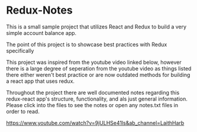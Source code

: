 # Redux-Notes
This is a small sample project that utilizes React and Redux to build a very simple account balance app.

The point of this project is to showcase best practices with Redux specifically

This project was inspired from the youtube video linked below, however there is a large degree of seperation
from the youtube video as things listed there either weren't best practice or are now outdated methods
for building a react app that uses redux. 

Throughout the project there are well documented notes regarding this redux-react app's structure, functionality, and 
als just general information. Please click into the files to see the notes or open any notes.txt files in order to read. 


https://www.youtube.com/watch?v=9jULHSe41ls&ab_channel=LaithHarb
